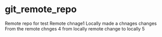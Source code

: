 # git_remote_repo
Remote repo for test 
Remote chnage1 
Locally made a chnages 
changes From the remote 
chnges 4 from locally 
remote change to locally 5 
